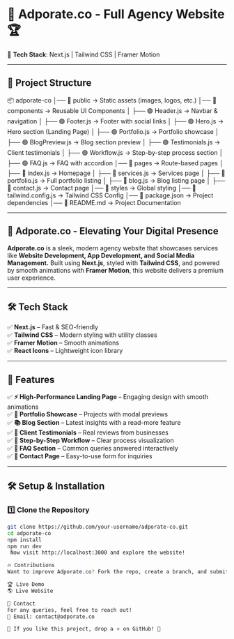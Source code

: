 # 🚀 Adporate.co - Full Agency Website 🏆  

📌 **Tech Stack**: Next.js | Tailwind CSS | Framer Motion  

---

## 📁 Project Structure
📦 adporate-co
│── 📂 public → Static assets (images, logos, etc.)
│── 📂 components → Reusable UI Components
│ ├── 🟢 Header.js → Navbar & navigation
│ ├── 🟢 Footer.js → Footer with social links
│ ├── 🟢 Hero.js → Hero section (Landing Page)
│ ├── 🟢 Portfolio.js → Portfolio showcase
│ ├── 🟢 BlogPreview.js → Blog section preview
│ ├── 🟢 Testimonials.js → Client testimonials
│ ├── 🟢 Workflow.js → Step-by-step process section
│ ├── 🟢 FAQ.js → FAQ with accordion
│── 📂 pages → Route-based pages
│ ├── 🔹 index.js → Homepage
│ ├── 🔹 services.js → Services page
│ ├── 🔹 portfolio.js → Full portfolio listing
│ ├── 🔹 blog.js → Blog listing page
│ ├── 🔹 contact.js → Contact page
│── 📂 styles → Global styling
│── 📜 tailwind.config.js → Tailwind CSS Config
│── 📜 package.json → Project dependencies
│── 📜 README.md → Project Documentation


---

## 🚀 Adporate.co - Elevating Your Digital Presence  
**Adporate.co** is a sleek, modern agency website that showcases services like **Website Development, App Development, and Social Media Management.** Built using **Next.js**, styled with **Tailwind CSS**, and powered by smooth animations with **Framer Motion**, this website delivers a premium user experience.  

---

## 🛠 Tech Stack  
✅ **Next.js** – Fast & SEO-friendly  
✅ **Tailwind CSS** – Modern styling with utility classes  
✅ **Framer Motion** – Smooth animations  
✅ **React Icons** – Lightweight icon library  

---

## 📌 Features  
✅ **⚡ High-Performance Landing Page** – Engaging design with smooth animations  
✅ **📸 Portfolio Showcase** – Projects with modal previews  
✅ **📚 Blog Section** – Latest insights with a read-more feature  
✅ **📝 Client Testimonials** – Real reviews from businesses  
✅ **🔄 Step-by-Step Workflow** – Clear process visualization  
✅ **📌 FAQ Section** – Common queries answered interactively  
✅ **📩 Contact Page** – Easy-to-use form for inquiries  

---

## 🛠 Setup & Installation  
### 1️⃣ Clone the Repository  
```bash
git clone https://github.com/your-username/adporate-co.git
cd adporate-co
npm install
npm run dev
 Now visit http://localhost:3000 and explore the website!

🔥 Contributions
Want to improve Adporate.co? Fork the repo, create a branch, and submit a PR! 🙌

🏆 Live Demo
🌎 Live Website

📩 Contact
For any queries, feel free to reach out!
📧 Email: contact@adporate.co

💙 If you like this project, drop a ⭐ on GitHub! 🚀

